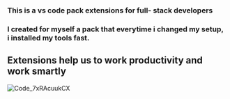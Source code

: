 ### This is a vs code pack extensions for full- stack developers
### I created for myself a pack that everytime i changed my setup, i installed my tools fast. 
## Extensions help us to work productivity and work smartly


![Code_7xRAcuukCX](https://user-images.githubusercontent.com/55697884/156922061-e80e30eb-bff0-4951-8548-5c7d34db677a.png)
